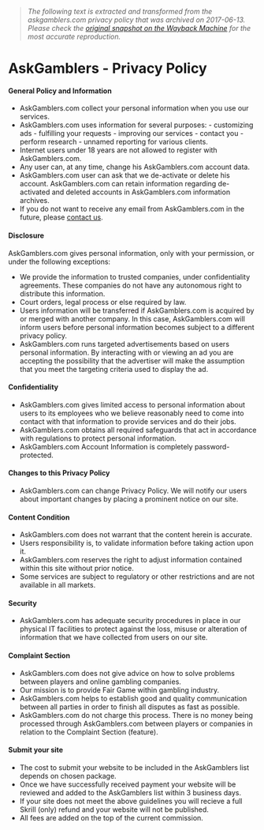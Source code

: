 > *The following text is extracted and transformed from the askgamblers.com privacy policy that was archived on 2017-06-13. Please check the [original snapshot on the Wayback Machine](https://web.archive.org/web/20170613130540id_/https%3A//www.askgamblers.com/privacy-policy-p64) for the most accurate reproduction.*

# AskGamblers - Privacy Policy

#### General Policy and Information

  * AskGamblers.com collect your personal information when you use our services.
  * AskGamblers.com uses information for several purposes: - customizing ads - fulfilling your requests - improving our services - contact you - perform research - unnamed reporting for various clients.
  * Internet users under 18 years are not allowed to register with AskGamblers.com.
  * Any user can, at any time, change his AskGamblers.com account data.
  * AskGamblers.com user can ask that we de-activate or delete his account. AskGamblers.com can retain information regarding de-activated and deleted accounts in AskGamblers.com information archives.
  * If you do not want to receive any email from AskGamblers.com in the future, please [contact us](https://web.archive.org/contact).



#### Disclosure

AskGamblers.com gives personal information, only with your permission, or under the following exceptions: 

  * We provide the information to trusted companies, under confidentiality agreements. These companies do not have any autonomous right to distribute this information.
  * Court orders, legal process or else required by law.
  * Users information will be transferred if AskGamblers.com is acquired by or merged with another company. In this case, AskGamblers.com will inform users before personal information becomes subject to a different privacy policy.
  * AskGamblers.com runs targeted advertisements based on users personal information. By interacting with or viewing an ad you are accepting the possibility that the advertiser will make the assumption that you meet the targeting criteria used to display the ad.



#### Confidentiality

  * AskGamblers.com gives limited access to personal information about users to its employees who we believe reasonably need to come into contact with that information to provide services and do their jobs.
  * AskGamblers.com obtains all required safeguards that act in accordance with regulations to protect personal information.
  * AskGamblers.com Account Information is completely password-protected.



#### Changes to this Privacy Policy

  * AskGamblers.com can change Privacy Policy. We will notify our users about important changes by placing a prominent notice on our site.



#### Content Condition

  * AskGamblers.com does not warrant that the content herein is accurate.
  * Users responsibility is, to validate information before taking action upon it.
  * AskGamblers.com reserves the right to adjust information contained within this site without prior notice.
  * Some services are subject to regulatory or other restrictions and are not available in all markets.



#### Security

  * AskGamblers.com has adequate security procedures in place in our physical IT facilities to protect against the loss, misuse or alteration of information that we have collected from users on our site.



#### Complaint Section

  * AskGamblers.com does not give advice on how to solve problems between players and online gambling companies.
  * Our mission is to provide Fair Game within gambling industry.
  * AskGamblers.com helps to establish good and quality communication between all parties in order to finish all disputes as fast as possible.
  * AskGamblers.com do not charge this process. There is no money being processed through AskGamblers.com between players or companies in relation to the Complaint Section (feature).



#### Submit your site

  * The cost to submit your website to be included in the AskGamblers list depends on chosen package.
  * Once we have successfully received payment your website will be reviewed and added to the AskGamblers list within 3 business days.
  * If your site does not meet the above guidelines you will recieve a full Skrill (only) refund and your website will not be published.
  * All fees are added on the top of the current commission.


